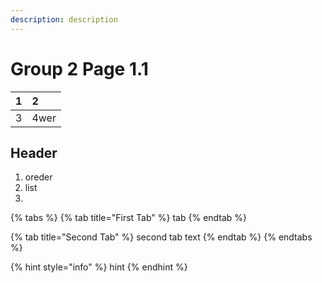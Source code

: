 ```yaml
---
description: description
---
```


# Group 2 Page 1.1

| 1 | 2 |
| :--- | :--- |
| 3 | 4wer |

## Header

1. oreder
2.  list
3. 
{% tabs %}
{% tab title="First Tab" %}
tab
{% endtab %}

{% tab title="Second Tab" %}
second tab text
{% endtab %}
{% endtabs %}

{% hint style="info" %}
hint
{% endhint %}



